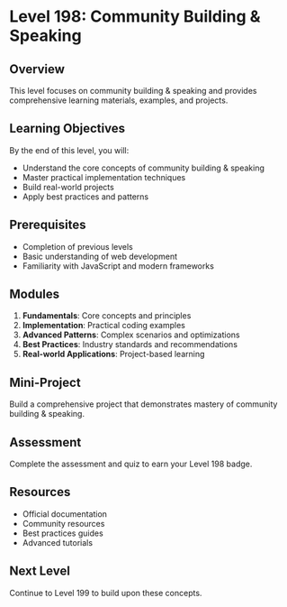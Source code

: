 # Level 198: Community Building & Speaking

## Overview
This level focuses on community building & speaking and provides comprehensive learning materials, examples, and projects.

## Learning Objectives
By the end of this level, you will:
- Understand the core concepts of community building & speaking
- Master practical implementation techniques
- Build real-world projects
- Apply best practices and patterns

## Prerequisites
- Completion of previous levels
- Basic understanding of web development
- Familiarity with JavaScript and modern frameworks

## Modules
1. **Fundamentals**: Core concepts and principles
2. **Implementation**: Practical coding examples
3. **Advanced Patterns**: Complex scenarios and optimizations
4. **Best Practices**: Industry standards and recommendations
5. **Real-world Applications**: Project-based learning

## Mini-Project
Build a comprehensive project that demonstrates mastery of community building & speaking.

## Assessment
Complete the assessment and quiz to earn your Level 198 badge.

## Resources
- Official documentation
- Community resources
- Best practices guides
- Advanced tutorials

## Next Level
Continue to Level 199 to build upon these concepts.
